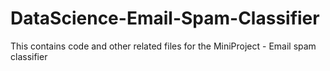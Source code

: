 # DataScience-Email-Spam-Classifier
This contains code and other related files for the MiniProject - Email spam classifier
